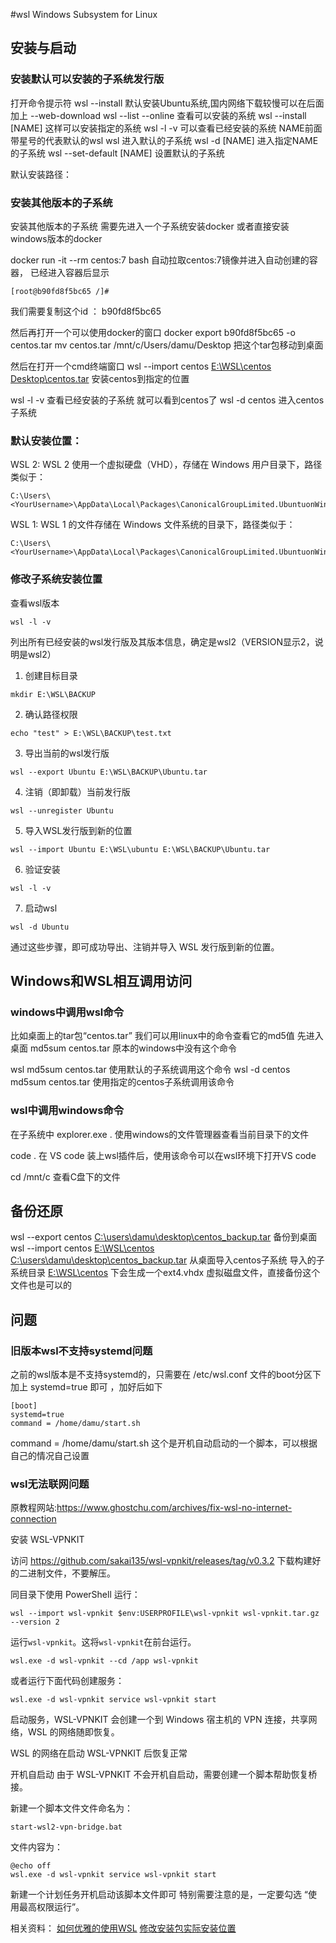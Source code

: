 #wsl   Windows Subsystem for Linux 
## 安装与启动
### 安装默认可以安装的子系统发行版
打开命令提示符
wsl --install   默认安装Ubuntu系统,国内网络下载较慢可以在后面加上 --web-download
wsl --list --online 查看可以安装的系统
wsl --install [NAME] 这样可以安装指定的系统
wsl -l -v 可以查看已经安装的系统  NAME前面带星号的代表默认的wsl
wsl  进入默认的子系统
wsl -d [NAME] 进入指定NAME的子系统
wsl --set-default [NAME] 设置默认的子系统

默认安装路径：
### 安装其他版本的子系统
安装其他版本的子系统 需要先进入一个子系统安装docker 或者直接安装windows版本的docker

docker run -it --rm centos:7 bash  自动拉取centos:7镜像并进入自动创建的容器， 已经进入容器后显示

```
[root@b90fd8f5bc65 /]#
```
我们需要复制这个id ：  b90fd8f5bc65

然后再打开一个可以使用docker的窗口
docker export b90fd8f5bc65 -o centos.tar 
mv centos.tar /mnt/c/Users/damu/Desktop  把这个tar包移动到桌面

然后在打开一个cmd终端窗口
wsl --import centos <u>E:\WSL\centos</u> <u>Desktop\centos.tar</u>  安装centos到指定的位置

wsl -l -v  查看已经安装的子系统  就可以看到centos了
wsl -d centos  进入centos子系统

### 默认安装位置：
WSL 2: WSL 2 使用一个虚拟硬盘（VHD），存储在 Windows 用户目录下，路径类似于：
```
C:\Users\<YourUsername>\AppData\Local\Packages\CanonicalGroupLimited.UbuntuonWindows_<version>\LocalState\ext4.vhdx
```

WSL 1: WSL 1 的文件存储在 Windows 文件系统的目录下，路径类似于：
```
C:\Users\<YourUsername>\AppData\Local\Packages\CanonicalGroupLimited.UbuntuonWindows_<version>\LocalState\rootfs
```

### 修改子系统安装位置
查看wsl版本
```
wsl -l -v
```
列出所有已经安装的wsl发行版及其版本信息，确定是wsl2（VERSION显示2，说明是wsl2）

1. 创建目标目录
```
mkdir E:\WSL\BACKUP
```
2. 确认路径权限
```
echo "test" > E:\WSL\BACKUP\test.txt
```
3. 导出当前的wsl发行版
```
wsl --export Ubuntu E:\WSL\BACKUP\Ubuntu.tar
```
4. 注销（即卸载）当前发行版
```
wsl --unregister Ubuntu
```
5. 导入WSL发行版到新的位置
```
wsl --import Ubuntu E:\WSL\ubuntu E:\WSL\BACKUP\Ubuntu.tar
```
6. 验证安装
```
wsl -l -v
```
7. 启动wsl
```
wsl -d Ubuntu
```
通过这些步骤，即可成功导出、注销并导入 WSL 发行版到新的位置。


## Windows和WSL相互调用访问
### windows中调用wsl命令
比如桌面上的tar包“centos.tar” 我们可以用linux中的命令查看它的md5值
先进入桌面
md5sum centos.tar  原本的windows中没有这个命令

wsl md5sum centos.tar  使用默认的子系统调用这个命令
wsl -d centos md5sum centos.tar  使用指定的centos子系统调用该命令

### wsl中调用windows命令
在子系统中
explorer.exe .    使用windows的文件管理器查看当前目录下的文件

code .  在 VS code 装上wsl插件后，使用该命令可以在wsl环境下打开VS code

cd /mnt/c   查看C盘下的文件


## 备份还原

wsl --export centos <u>C:\users\damu\desktop\centos_backup.tar</u>  备份到桌面
wsl --import centos  <u>E:\WSL\centos</u> <u>C:\users\damu\desktop\centos_backup.tar</u> 从桌面导入centos子系统
导入的子系统目录 <u>E:\WSL\centos</u> 下会生成一个ext4.vhdx 虚拟磁盘文件，直接备份这个文件也是可以的


## 问题
### 旧版本wsl不支持systemd问题
之前的wsl版本是不支持systemd的，只需要在 /etc/wsl.conf 文件的boot分区下加上 systemd=true 即可 ，加好后如下

``` cat /etc/wsl.conf
[boot]
systemd=true
command = /home/damu/start.sh
```
command = /home/damu/start.sh 这个是开机自动启动的一个脚本，可以根据自己的情况自己设置

### wsl无法联网问题
原教程网站:https://www.ghostchu.com/archives/fix-wsl-no-internet-connection

安装 WSL-VPNKIT

访问 https://github.com/sakai135/wsl-vpnkit/releases/tag/v0.3.2 下载构建好的二进制文件，不要解压。

同目录下使用 PowerShell 运行：

```
wsl --import wsl-vpnkit $env:USERPROFILE\wsl-vpnkit wsl-vpnkit.tar.gz --version 2
```

运行`wsl-vpnkit`。这将`wsl-vpnkit`在前台运行。
```
wsl.exe -d wsl-vpnkit --cd /app wsl-vpnkit
```

或者运行下面代码创建服务：

```
wsl.exe -d wsl-vpnkit service wsl-vpnkit start
```

启动服务，WSL-VPNKIT 会创建一个到 Windows 宿主机的 VPN 连接，共享网络，WSL 的网络随即恢复。

WSL 的网络在启动 WSL-VPNKIT 后恢复正常

开机自启动
由于 WSL-VPNKIT 不会开机自启动，需要创建一个脚本帮助恢复桥接。

新建一个脚本文件文件命名为：
```
start-wsl2-vpn-bridge.bat
```

文件内容为：
```
@echo off
wsl.exe -d wsl-vpnkit service wsl-vpnkit start
```

新建一个计划任务开机启动该脚本文件即可
特别需要注意的是，一定要勾选 “使用最高权限运行”。




相关资料：
[如何优雅的使用WSL](https://www.bilibili.com/video/BV1Ku4y1f7nq/?share_source=copy_web&vd_source=**f2fa7181cec391d8d313fc7ffb8e1302)
[修改安装包实际安装位置](http://t.csdnimg.cn/TRbcX)

